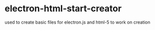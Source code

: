 # electron-html-start-creator
used to create basic files for electron.js and html-5 to work on creation
